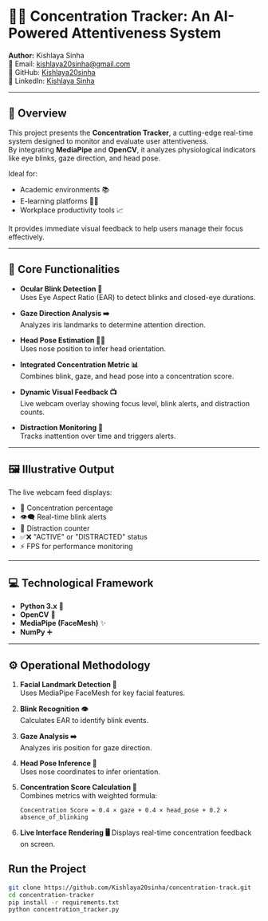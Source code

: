 # 🧠✨ Concentration Tracker: An AI-Powered Attentiveness System

**Author:** Kishlaya Sinha  
📧 Email: [kishlaya20sinha@gmail.com](mailto:kishlaya20sinha@gmail.com)  
🔗 GitHub: [Kishlaya20sinha](https://github.com/Kishlaya20sinha)  
💼 LinkedIn: [Kishlaya Sinha](https://www.linkedin.com/in/kishlaya-sinha-9134a0211/)

---

## 🚀 Overview

This project presents the **Concentration Tracker**, a cutting-edge real-time system designed to monitor and evaluate user attentiveness.  
By integrating **MediaPipe** and **OpenCV**, it analyzes physiological indicators like eye blinks, gaze direction, and head pose.

Ideal for:
- Academic environments 📚
- E-learning platforms 🧑‍💻
- Workplace productivity tools 📈

It provides immediate visual feedback to help users manage their focus effectively.

---

## 🎯 Core Functionalities

- **Ocular Blink Detection 👀**  
  Uses Eye Aspect Ratio (EAR) to detect blinks and closed-eye durations.

- **Gaze Direction Analysis ➡️**  
  Analyzes iris landmarks to determine attention direction.

- **Head Pose Estimation 🧑‍🦰**  
  Uses nose position to infer head orientation.

- **Integrated Concentration Metric 📊**  
  Combines blink, gaze, and head pose into a concentration score.

- **Dynamic Visual Feedback 📺**  
  Live webcam overlay showing focus level, blink alerts, and distraction counts.

- **Distraction Monitoring 🚫**  
  Tracks inattention over time and triggers alerts.

---

## 🖼️ Illustrative Output

The live webcam feed displays:
- 💯 Concentration percentage
- 👁️‍🗨️ Real-time blink alerts
- 🔢 Distraction counter
- ✅❌ "ACTIVE" or "DISTRACTED" status
- ⚡ FPS for performance monitoring

---

## 💻 Technological Framework

- **Python 3.x** 🐍
- **OpenCV** 📸
- **MediaPipe (FaceMesh)** ✨
- **NumPy** ➕

---

## ⚙️ Operational Methodology

1. **Facial Landmark Detection 📍**  
   Uses MediaPipe FaceMesh for key facial features.

2. **Blink Recognition 👁️**  
   Calculates EAR to identify blink events.

3. **Gaze Analysis ➡️**  
   Analyzes iris position for gaze direction.

4. **Head Pose Inference 🧭**  
   Uses nose coordinates to infer orientation.

5. **Concentration Score Calculation 🧮**  
   Combines metrics with weighted formula:

   ```text
   Concentration Score = 0.4 × gaze + 0.4 × head_pose + 0.2 × absence_of_blinking

6. **Live Interface Rendering 🖥️**
   Displays real-time concentration feedback on screen.

## Run the Project

```bash
git clone https://github.com/Kishlaya20sinha/concentration-track.git
cd concentration-tracker
pip install -r requirements.txt
python concentration_tracker.py
